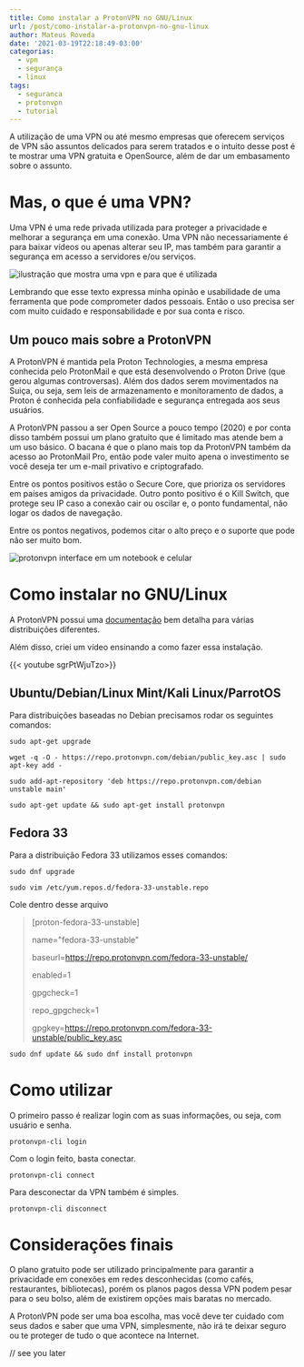 ```yaml
---
title: Como instalar a ProtonVPN no GNU/Linux
url: /post/como-instalar-a-protonvpn-no-gnu-linux
author: Mateus Roveda
date: '2021-03-19T22:18:49-03:00'
categorias:
  - vpn
  - segurança
  - linux
tags:
  - seguranca
  - protonvpn
  - tutorial
---
```

A utilização de uma VPN ou até mesmo empresas que oferecem serviços de VPN são assuntos delicados para serem tratados e o intuito desse post é te mostrar uma VPN gratuita e OpenSource, além de dar um embasamento sobre o assunto.

# Mas, o que é uma VPN?

Uma VPN é uma rede privada utilizada para proteger a privacidade e melhorar a segurança em uma conexão. Uma VPN não necessariamente é para baixar vídeos ou apenas alterar seu IP, mas também para garantir a segurança em acesso a servidores e/ou serviços.

![ilustração que mostra uma vpn e para que é utilizada](/images/uploads/vpn.jpg)

Lembrando que esse texto expressa minha opinão e usabilidade de uma ferramenta que pode comprometer dados pessoais. Então o uso precisa ser com muito cuidado e responsabilidade e por sua conta e risco.

## Um pouco mais sobre a ProtonVPN

A ProtonVPN é mantida pela Proton Technologies, a mesma empresa conhecida pelo ProtonMail e que está desenvolvendo o Proton Drive (que gerou algumas controversas). Além dos dados serem movimentados na Suiça, ou seja, sem leis de armazenamento e monitoramento de dados, a Proton é conhecida pela confiabilidade e segurança entregada aos seus usuários.

A ProtonVPN passou a ser Open Source a pouco tempo (2020) e por conta disso também possui um plano gratuito que é limitado mas atende bem a um uso básico. O bacana é que o plano mais top da ProtonVPN também da acesso ao ProtonMail Pro, então pode valer muito apena o investimento se você deseja ter um e-mail privativo e criptografado.

Entre os pontos positivos estão o Secure Core, que prioriza os servidores em países amigos da privacidade. Outro ponto positivo é o Kill Switch, que protege seu IP caso a conexão cair ou oscilar e, o ponto fundamental, não logar os dados de navegação.

Entre os pontos negativos, podemos citar o alto preço e o suporte que pode não ser muito bom.

![protonvpn interface em um notebook e celular](/images/uploads/downloads-devices.jpg)

# Como instalar no GNU/Linux

A ProtonVPN possui uma [documentação](https://protonvpn.com/support/official-linux-client/) bem detalha para várias distribuições diferentes.

Além disso, criei um vídeo ensinando a como fazer essa instalação.

{{< youtube sgrPtWjuTzo>}}

## Ubuntu/Debian/Linux Mint/Kali Linux/ParrotOS

Para distribuições baseadas no Debian precisamos rodar os seguintes comandos:

```
sudo apt-get upgrade
```

```
wget -q -O - https://repo.protonvpn.com/debian/public_key.asc | sudo apt-key add - 
```

```
sudo add-apt-repository 'deb https://repo.protonvpn.com/debian unstable main'
```

```
sudo apt-get update && sudo apt-get install protonvpn
```

## Fedora 33

Para a distribuição Fedora 33 utilizamos esses comandos:

```
sudo dnf upgrade
```

```
sudo vim /etc/yum.repos.d/fedora-33-unstable.repo
```

Cole dentro desse arquivo

> \[proton-fedora-33-unstable]
>
> name="fedora-33-unstable"
>
> baseurl=https://repo.protonvpn.com/fedora-33-unstable/
>
> enabled=1
>
> gpgcheck=1
>
> repo_gpgcheck=1
>
> gpgkey=https://repo.protonvpn.com/fedora-33-unstable/public_key.asc

```
sudo dnf update && sudo dnf install protonvpn
```

# Como utilizar

O primeiro passo é realizar login com as suas informações, ou seja, com usuário e senha.

```
protonvpn-cli login
```

Com o login feito, basta conectar.

```
protonvpn-cli connect
```

Para desconectar da VPN também é simples.

```
protonvpn-cli disconnect
```

# Considerações finais

O plano gratuito pode ser utilizado principalmente para garantir a privacidade em conexões em redes desconhecidas (como cafés, restaurantes, bibliotecas), porém os planos pagos dessa VPN podem pesar para o seu bolso, além de existirem opções mais baratas no mercado.

A ProtonVPN pode ser uma boa escolha, mas você deve ter cuidado com seus dados e saber que uma VPN, simplesmente, não irá te deixar seguro ou te proteger de tudo o que acontece na Internet.



// see you later
